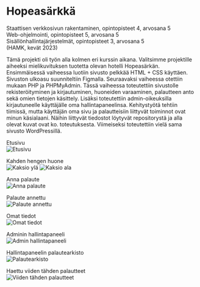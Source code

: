 # Hopeasärkkä
Staattisen verkkosivun rakentaminen, opintopisteet 4, arvosana 5   
Web-ohjelmointi, opintopisteet 5, arvosana 5   
Sisällönhallintajärjestelmät, opintopisteet 3, arvosana 5   
(HAMK, kevät 2023)

Tämä projekti oli työn alla kolmen eri kurssin aikana. Valitsimme projektille aiheeksi mielikuvituksen tuotetta olevan hotelli Hopeasärkän. Ensimmäisessä vaiheessa luotiin sivusto pelkkää HTML + CSS käyttäen. Sivuston ulkoasu suunniteltiin Figmalla. Seuraavaksi vaiheessa otettiin mukaan PHP ja PHPMyAdmin. Tässä vaiheessa toteutettiin sivustolle rekisteröityminen ja kirjautuminen, huoneiden varaaminen, palautteen anto sekä omien tietojen käsittely. Lisäksi toteutettiin admin-oikeuksilla kirjautuneelle käyttäjälle oma hallintapaneelinsa. Kehitystyötä tehtiin tiimissä, mutta käyttäjän oma sivu ja palautteisiin liittyvät toiminnot ovat minun käsialaani. Näihin liittyvät tiedostot löytyvät repositorystä ja alla olevat kuvat ovat ko. toteutuksesta. Viimeiseksi toteutettiin vielä sama sivusto WordPressillä.

Etusivu   
![Etusivu](https://github.com/VirveR/Hopeasarkka/assets/112824021/ab2f99e4-aa8d-4dd8-911c-4d1dc3a688d2)

Kahden hengen huone   
![Kaksio ylä](https://github.com/VirveR/Hopeasarkka/assets/112824021/15518e17-6235-4197-bba3-4262732a5711)
![Kaksio ala](https://github.com/VirveR/Hopeasarkka/assets/112824021/7099b899-83e4-4498-94b3-f13a7e61ea1c)

Anna palaute   
![Anna palaute](https://github.com/VirveR/Hopeasarkka/assets/112824021/6f58cc58-e4f6-409f-88b6-f9f755790c9f)

Palaute annettu   
![Palaute annettu](https://github.com/VirveR/Hopeasarkka/assets/112824021/0a4b99aa-4006-4764-a512-a880c54a7b51)

Omat tiedot   
![Omat tiedot](https://github.com/VirveR/Hopeasarkka/assets/112824021/82379713-574f-42d7-b985-3a989cf7e4e1)

Adminin hallintapaneeli   
![Admin hallintapaneeli](https://github.com/VirveR/Hopeasarkka/assets/112824021/dee2a521-0a2e-4624-b4b8-db97c445a171)

Hallintapaneelin palautearkisto   
![Palautearkisto](https://github.com/VirveR/Hopeasarkka/assets/112824021/386e328e-4cee-4b83-a95c-1f238a547ef8)

Haettu viiden tähden palautteet   
![Viiden tähden palautteet](https://github.com/VirveR/Hopeasarkka/assets/112824021/f2d6ff82-7259-496f-b07b-61e2c99f81bb)




